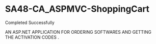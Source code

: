 # SA48-CA_ASPMVC-ShoppingCart
Completed Successfully

AN ASP.NET APPLICATION FOR ORDERING SOFTWARES AND GETTING THE ACTIVATION CODES .


